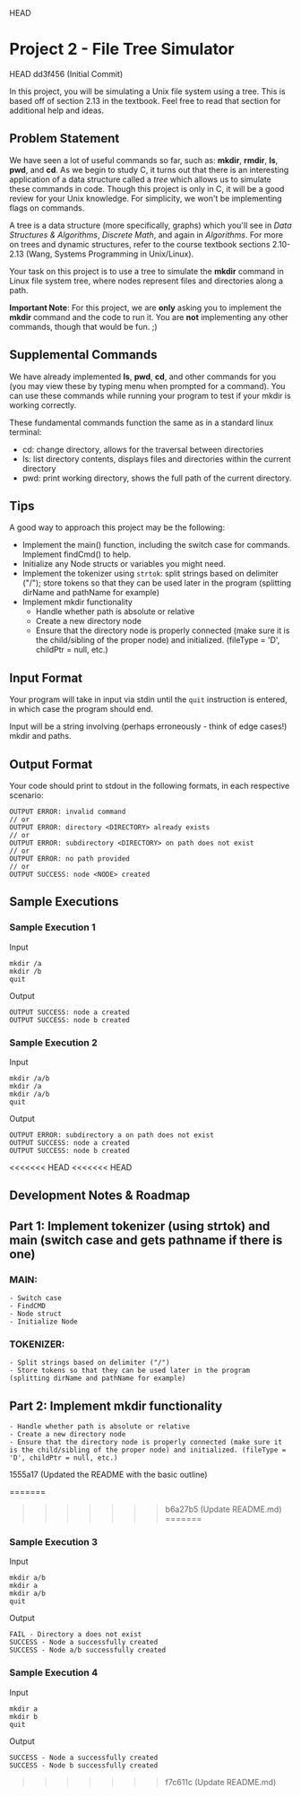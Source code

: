  HEAD
# Project 2 - File Tree Simulator
 HEAD
 dd3f456 (Initial Commit)


In this project, you will be simulating a Unix file system using a tree. This is based off of section 2.13 in the textbook. Feel free to read that section for additional help and ideas.

## Problem Statement

We have seen a lot of useful commands so far, such as: **mkdir**, **rmdir**, **ls**, **pwd**, and **cd**. As we begin to study C, it turns out that there is an interesting application of a data structure called a _tree_ which allows us to simulate these commands in code. Though this project is only in C, it will be a good review for your Unix knowledge. For simplicity, we won't be implementing flags on commands.

A tree is a data structure (more specifically, graphs) which you'll see in *Data Structures & Algorithms*, *Discrete Math*, and again in *Algorithms*. For more on trees and dynamic structures, refer to the course textbook sections 2.10-2.13 (Wang, Systems Programming in Unix/Linux).

Your task on this project is to use a tree to simulate the **mkdir** command in Linux file system tree, where nodes represent files and directories along a path.

**Important Note**: For this project, we are **only** asking you to implement the **mkdir** command and the code to run it. You are **not** implementing any other commands, though that would be fun. ;)

## Supplemental Commands

We have already implemented **ls**, **pwd**, **cd**, and other commands for you (you may view these by typing menu when prompted for a command). You can use these commands while running your program to test if your mkdir is working correctly.

These fundamental commands function the same as in a standard linux terminal:

- cd: change directory, allows for the traversal between directories
- ls: list directory contents, displays files and directories within the current directory
- pwd: print working directory, shows the full path of the current directory.

## Tips

A good way to approach this project may be the following:
- Implement the main() function, including the switch case for commands. Implement findCmd() to help.
- Initialize any Node structs or variables you might need.
- Implement the tokenizer using `strtok`: split strings based on delimiter ("/"); store tokens so that they can be used later in the program (splitting dirName and pathName for example)
- Implement mkdir functionality
    - Handle whether path is absolute or relative
	- Create a new directory node
	- Ensure that the directory node is properly connected (make sure it is the child/sibling of the proper node) and initialized. (fileType = 'D', childPtr = null, etc.)

## Input Format

Your program will take in input via stdin until the `quit` instruction is entered, in which case the program should end.

Input will be a string involving (perhaps erroneously - think of edge cases!) mkdir and paths.

## Output Format

Your code should print to stdout in the following formats, in each respective scenario:
```
OUTPUT ERROR: invalid command
// or
OUTPUT ERROR: directory <DIRECTORY> already exists
// or
OUTPUT ERROR: subdirectory <DIRECTORY> on path does not exist
// or
OUTPUT ERROR: no path provided
// or
OUTPUT SUCCESS: node <NODE> created
```

## Sample Executions

### Sample Execution 1

Input
```
mkdir /a
mkdir /b
quit
```

Output
```
OUTPUT SUCCESS: node a created
OUTPUT SUCCESS: node b created
```

### Sample Execution 2

Input
```
mkdir /a/b
mkdir /a
mkdir /a/b
quit
```

Output
```
OUTPUT ERROR: subdirectory a on path does not exist
OUTPUT SUCCESS: node a created
OUTPUT SUCCESS: node b created
```
<<<<<<< HEAD
<<<<<<< HEAD

## Development Notes & Roadmap

## Part 1: Implement tokenizer (using strtok) and main (switch case and gets pathname if there is one)

### MAIN:
	- Switch case
	- FindCMD
	- Node struct 
	- Initialize Node

### TOKENIZER:
	- Split strings based on delimiter ("/")
	- Store tokens so that they can be used later in the program (splitting dirName and pathName for example)

## Part 2: Implement mkdir functionality
	- Handle whether path is absolute or relative
	- Create a new directory node
	- Ensure that the directory node is properly connected (make sure it is the child/sibling of the proper node) and initialized. (fileType = 'D', childPtr = null, etc.)
 1555a17 (Updated the README with the basic outline)

=======
>>>>>>> b6a27b5 (Update README.md)
=======

### Sample Execution 3

Input
```
mkdir a/b
mkdir a
mkdir a/b
quit
```

Output
```
FAIL - Directory a does not exist
SUCCESS - Node a successfully created
SUCCESS - Node a/b successfully created
```

### Sample Execution 4

Input
```
mkdir a
mkdir b
quit
```

Output
```
SUCCESS - Node a successfully created
SUCCESS - Node b successfully created
```
>>>>>>> f7c611c (Update README.md)
